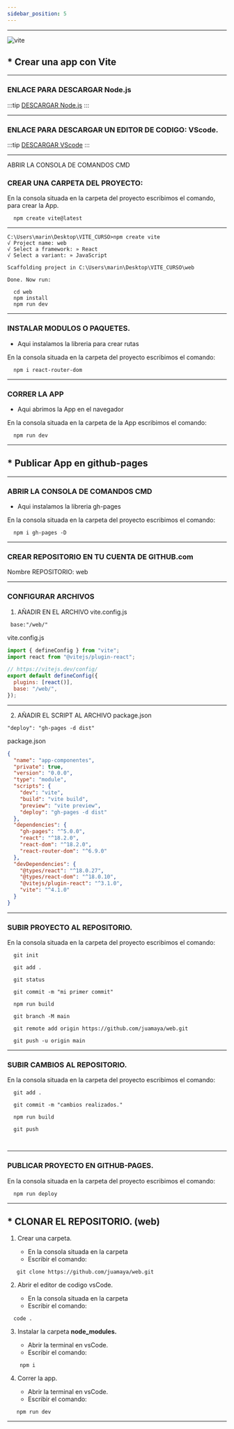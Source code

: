```yaml
---
sidebar_position: 5
---
```

 
---
 

![vite](https://vitejs.dev/logo-with-shadow.png)

## * Crear una app con Vite 

 ---
### ENLACE PARA DESCARGAR Node.js
:::tip
  [  DESCARGAR Node.js](https://nodejs.org/en)
:::

---
### ENLACE PARA DESCARGAR UN EDITOR DE CODIGO: VScode.
:::tip
  [  DESCARGAR VScode](https://code.visualstudio.com/)
:::



---

ABRIR LA CONSOLA DE COMANDOS CMD

### CREAR UNA CARPETA DEL PROYECTO:



En la consola situada en la carpeta del proyecto escribimos el comando, para crear la App.

~~~
  npm create vite@latest
~~~
---

```
C:\Users\marin\Desktop\VITE_CURSO>npm create vite
√ Project name: web
√ Select a framework: » React
√ Select a variant: » JavaScript

Scaffolding project in C:\Users\marin\Desktop\VITE_CURSO\web

Done. Now run:

  cd web
  npm install
  npm run dev

```
---

### INSTALAR MODULOS O PAQUETES.

- Aqui instalamos la libreria para crear rutas

En la consola situada en la carpeta del proyecto escribimos el comando:

~~~
  npm i react-router-dom
~~~
---

### CORRER LA APP

- Aqui abrimos la App en el navegador

En la consola situada en la carpeta de la App escribimos el comando:
~~~
  npm run dev
~~~

--- 

<!-- ####################################### -->
<!-- ####################################### -->
<!-- ####################################### -->


## * Publicar App en github-pages

---

### ABRIR LA CONSOLA DE COMANDOS CMD

- Aqui instalamos la libreria gh-pages

En la consola situada en la carpeta del proyecto escribimos el comando:
~~~
  npm i gh-pages -D
~~~

---

### CREAR REPOSITORIO EN TU CUENTA DE GITHUB.com

Nombre REPOSITORIO: web

---

### CONFIGURAR ARCHIVOS

1.  AÑADIR EN EL ARCHIVO vite.config.js
~~~
 base:"/web/"
~~~
vite.config.js

```js
import { defineConfig } from "vite";
import react from "@vitejs/plugin-react";

// https://vitejs.dev/config/
export default defineConfig({
  plugins: [react()],
  base: "/web/",
});
```

---

2. AÑADIR EL SCRIPT AL ARCHIVO package.json
~~~
"deploy": "gh-pages -d dist" 
~~~
package.json

```json
{
  "name": "app-componentes",
  "private": true,
  "version": "0.0.0",
  "type": "module",
  "scripts": {
    "dev": "vite",
    "build": "vite build",
    "preview": "vite preview",
    "deploy": "gh-pages -d dist"
  },
  "dependencies": {
    "gh-pages": "^5.0.0",
    "react": "^18.2.0",
    "react-dom": "^18.2.0",
    "react-router-dom": "^6.9.0"
  },
  "devDependencies": {
    "@types/react": "^18.0.27",
    "@types/react-dom": "^18.0.10",
    "@vitejs/plugin-react": "^3.1.0",
    "vite": "^4.1.0"
  }
}
```

---

### SUBIR PROYECTO AL REPOSITORIO.

En la consola situada en la carpeta del proyecto escribimos el comando:

```
  git init

  git add .

  git status

  git commit -m "mi primer commit"

  npm run build

  git branch -M main

  git remote add origin https://github.com/juamaya/web.git

  git push -u origin main
```

---

### SUBIR CAMBIOS AL REPOSITORIO.

En la consola situada en la carpeta del proyecto escribimos el comando:

```
  git add .

  git commit -m "cambios realizados."

  npm run build

  git push

 
```

---

### PUBLICAR PROYECTO EN GITHUB-PAGES.

En la consola situada en la carpeta del proyecto escribimos el comando:

```
  npm run deploy
```

---


<!-- ####################################### -->
<!-- ####################################### -->
<!-- ####################################### -->


## * CLONAR EL REPOSITORIO. (web)

1. Crear una carpeta.

   - En la consola situada en la carpeta
   - Escribir el comando:

```
   git clone https://github.com/juamaya/web.git
```

2. Abrir el editor de codigo vsCode.

   - En la consola situada en la carpeta
   - Escribir el comando:

```
  code .
```

3. Instalar la carpeta **node_modules.**

   - Abrir la terminal en vsCode.
   - Escribir el comando:
~~~
    npm i
   ~~~

4. Correr la app.

   - Abrir la terminal en vsCode.
   - Escribir el comando:
~~~
   npm run dev

~~~
---
 

